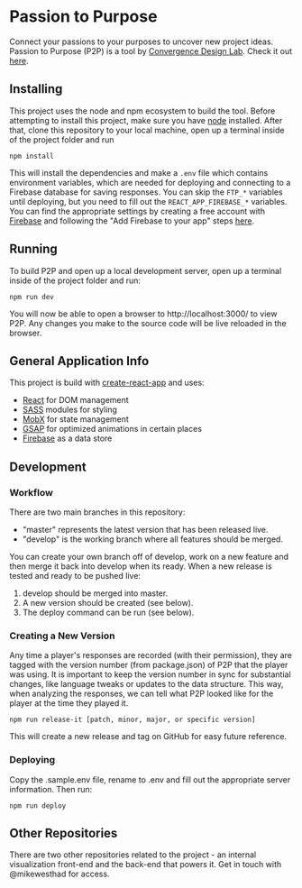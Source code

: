 # Passion to Purpose

Connect your passions to your purposes to uncover new project ideas. Passion to Purpose (P2P) is a tool by [Convergence Design Lab](https://convergencedesignlab.org). Check it out [here](https://convergencedesignlab.org/p2p).

## Installing

This project uses the node and npm ecosystem to build the tool. Before attempting to install this project, make sure you have [node](https://nodejs.org/en/download/) installed. After that, clone this repository to your local machine, open up a terminal inside of the project folder and run

```
npm install
```

This will install the dependencies and make a `.env` file which contains environment variables, which are needed for deploying and connecting to a Firebase database for saving responses. You can skip the `FTP_*` variables until deploying, but you need to fill out the `REACT_APP_FIREBASE_*` variables. You can find the appropriate settings by creating a free account with [Firebase](https://firebase.google.com/) and following the "Add Firebase to your app" steps [here](https://firebase.google.com/docs/web/setup).

## Running

To build P2P and open up a local development server, open up a terminal inside of the project folder and run:

```
npm run dev
```

You will now be able to open a browser to http://localhost:3000/ to view P2P. Any changes you make to the source code will be live reloaded in the browser.

## General Application Info

This project is build with [create-react-app](https://github.com/facebook/create-react-app) and uses:

- [React](https://reactjs.org/) for DOM management
- [SASS](https://sass-lang.com/) modules for styling
- [MobX](https://mobx.js.org/) for state management
- [GSAP](https://greensock.com/gsap) for optimized animations in certain places
- [Firebase](https://firebase.google.com/) as a data store

## Development

### Workflow

There are two main branches in this repository:

- "master" represents the latest version that has been released live.
- "develop" is the working branch where all features should be merged.

You can create your own branch off of develop, work on a new feature and then merge it back into develop when its ready. When a new release is tested and ready to be pushed live:

1. develop should be merged into master.
2. A new version should be created (see below).
3. The deploy command can be run (see below).

### Creating a New Version

Any time a player's responses are recorded (with their permission), they are tagged with the version number (from package.json) of P2P that the player was using. It is important to keep the version number in sync for substantial changes, like language tweaks or updates to the data structure. This way, when analyzing the responses, we can tell what P2P looked like for the player at the time they played it.

```
npm run release-it [patch, minor, major, or specific version]
```

This will create a new release and tag on GitHub for easy future reference.

### Deploying

Copy the .sample.env file, rename to .env and fill out the appropriate server information. Then run:

```
npm run deploy
```

## Other Repositories

There are two other repositories related to the project - an internal visualization front-end and the back-end that powers it. Get in touch with @mikewesthad for access.
